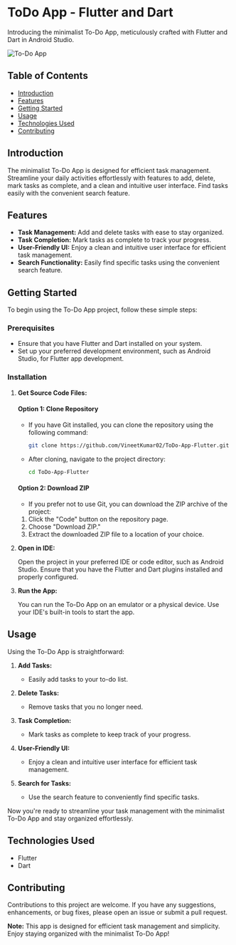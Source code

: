 # ToDo App - Flutter and Dart

Introducing the minimalist To-Do App, meticulously crafted with Flutter and Dart in Android Studio. 

![To-Do App](https://drive.google.com/uc?id=1XYBVuDdwO9vcbxPmzBIITE90Q-hwoPtN)

## Table of Contents

- [Introduction](#introduction)
- [Features](#features)
- [Getting Started](#getting-started)
- [Usage](#usage)
- [Technologies Used](#technologies-used)
- [Contributing](#contributing)

## Introduction

The minimalist To-Do App is designed for efficient task management. Streamline your daily activities effortlessly with features to add, delete, mark tasks as complete, and a clean and intuitive user interface. Find tasks easily with the convenient search feature.

## Features

- **Task Management:** Add and delete tasks with ease to stay organized.
- **Task Completion:** Mark tasks as complete to track your progress.
- **User-Friendly UI:** Enjoy a clean and intuitive user interface for efficient task management.
- **Search Functionality:** Easily find specific tasks using the convenient search feature.

## Getting Started

To begin using the To-Do App project, follow these simple steps:

### Prerequisites

- Ensure that you have Flutter and Dart installed on your system.
- Set up your preferred development environment, such as Android Studio, for Flutter app development.

### Installation

1. **Get Source Code Files:**

    #### Option 1: Clone Repository

    - If you have Git installed, you can clone the repository using the following command:

        ```bash
        git clone https://github.com/VineetKumar02/ToDo-App-Flutter.git
        ```

    - After cloning, navigate to the project directory:

        ```bash
        cd ToDo-App-Flutter
        ```

    #### Option 2: Download ZIP

    - If you prefer not to use Git, you can download the ZIP archive of the project:

    1. Click the "Code" button on the repository page.
    2. Choose "Download ZIP."
    3. Extract the downloaded ZIP file to a location of your choice.

2. **Open in IDE:**

   Open the project in your preferred IDE or code editor, such as Android Studio. Ensure that you have the Flutter and Dart plugins installed and properly configured.

3. **Run the App:**

   You can run the To-Do App on an emulator or a physical device. Use your IDE's built-in tools to start the app.

## Usage

Using the To-Do App is straightforward:

1. **Add Tasks:**

   - Easily add tasks to your to-do list.

2. **Delete Tasks:**

   - Remove tasks that you no longer need.

3. **Task Completion:**

   - Mark tasks as complete to keep track of your progress.

4. **User-Friendly UI:**

   - Enjoy a clean and intuitive user interface for efficient task management.

5. **Search for Tasks:**

   - Use the search feature to conveniently find specific tasks.

Now you're ready to streamline your task management with the minimalist To-Do App and stay organized effortlessly.

## Technologies Used

- Flutter
- Dart

## Contributing

Contributions to this project are welcome. If you have any suggestions, enhancements, or bug fixes, please open an issue or submit a pull request.

**Note:** This app is designed for efficient task management and simplicity. Enjoy staying organized with the minimalist To-Do App!
